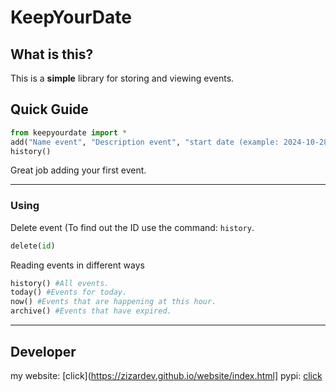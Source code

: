 # KeepYourDate

## What is this? 
This is a **simple** library for storing and viewing events.

## Quick Guide 
```python
from keepyourdate import *
add("Name event", "Description event", "start date (example: 2024-10-28 10:00)", "end date(example: 2024-10-30 20:00)")
history()
```
Great job adding your first event. 

---

### Using
Delete event (To find out the ID use the command: `history`. 
```python
delete(id)
```
Reading events in different ways
```python
history() #All events.
today() #Events for today.
now() #Events that are happening at this hour.
archive() #Events that have expired.
```
---
## Developer 
my website: [click](https://zizardev.github.io/website/index.html]
pypi: [click](https://pypi.org/project/keepyourdate/)
